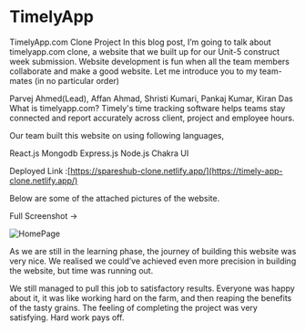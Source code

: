 # TimelyApp

TimelyApp.com Clone Project
In this blog post, I’m going to talk about timelyapp.com clone, a website that we built up for our Unit-5 construct week submission. Website development is fun when all the team members collaborate and make a good website. Let me introduce you to my team-mates (in no particular order)

Parvej Ahmed(Lead),
Affan Ahmad,
Shristi Kumari,
Pankaj Kumar,
Kiran Das
What is timelyapp.com?
Timely's time tracking software helps teams stay connected and report accurately across client, project and employee hours.

Our team built this website on using following languages,

React.js
Mongodb
Express.js
Node.js
Chakra UI

Deployed Link :[https://spareshub-clone.netlify.app/](https://timely-app-clone.netlify.app/)

Below are some of the attached pictures of the website.

Full Screenshot →

![HomePage](https://github.com/ahmadparvej/gas-scarecrow-3264/blob/main/public/Screenshot/Timely-clone.png)


As we are still in the learning phase, the journey of building this website was very nice. We realised we could’ve achieved even more precision in building the website, but time was running out.

We still managed to pull this job to satisfactory results. Everyone was happy about it, it was like working hard on the farm, and then reaping the benefits of the tasty grains. The feeling of completing the project was very satisfying. Hard work pays off.
